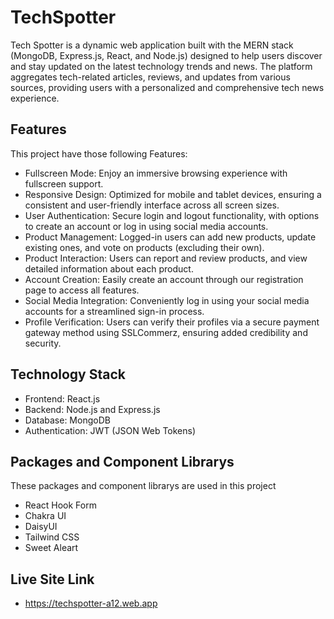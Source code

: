 
# TechSpotter

Tech Spotter is a dynamic web application built with the MERN stack (MongoDB, Express.js, React, and Node.js) designed to help users discover and stay updated on the latest technology trends and news. The platform aggregates tech-related articles, reviews, and updates from various sources, providing users with a personalized and comprehensive tech news experience.


## Features
This project have those following Features:

- Fullscreen Mode: Enjoy an immersive browsing experience with fullscreen support.
- Responsive Design: Optimized for mobile and tablet devices, ensuring a consistent and user-friendly interface across all screen sizes.
- User Authentication: Secure login and logout functionality, with options to create an account or log in using social media accounts.
- Product Management: Logged-in users can add new products, update existing ones, and vote on products (excluding their own).
- Product Interaction: Users can report and review products, and view detailed information about each product.
- Account Creation: Easily create an account through our registration page to access all features.
- Social Media Integration: Conveniently log in using your social media accounts for a streamlined sign-in process.
- Profile Verification: Users can verify their profiles via a secure payment gateway method using SSLCommerz, ensuring added credibility and security.
## Technology Stack

- Frontend: React.js
- Backend: Node.js and Express.js
- Database: MongoDB
- Authentication: JWT (JSON Web Tokens)


## Packages and Component Librarys

These packages and component librarys are used in this project

- React Hook Form
- Chakra UI
- DaisyUI
- Tailwind CSS
- Sweet Aleart


## Live Site Link
- https://techspotter-a12.web.app
